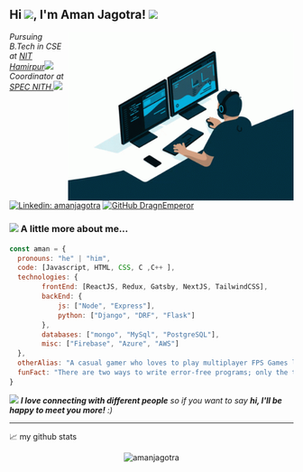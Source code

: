 <h2> Hi <img src="https://media.giphy.com/media/hvRJCLFzcasrR4ia7z/giphy.gif" width="25px">, I'm Aman Jagotra! <img src="https://media.giphy.com/media/mGcNjsfWAjY5AEZNw6/giphy.gif" width="50"></h2>
<img align='right' src="https://github.com/DragnEmperor/DragnEmperor/blob/main/coding.gif?raw=true" width="400">
<p><em>Pursuing B.Tech in CSE at <a href="http://nith.ac.in">NIT Hamirpur</a><img src="https://media3.giphy.com/media/LNk9FZTBjbCSlaxsQ0/giphy.gif" width="30"></br>Coordinator at <a href="https://www.specnith.com">SPEC NITH.</a><img src="https://media.giphy.com/media/WUlplcMpOCEmTGBtBW/giphy.gif" width="30"> 
</em></p>

[![Linkedin: amanjagotra](https://img.shields.io/badge/-amanjagotra-blue?style=flat-square&logo=Linkedin&logoColor=white&link=https://www.linkedin.com/in/aman-jagotra-26bb38207/?originalSubdomain=in)](https://www.linkedin.com/in/aman-jagotra-26bb38207/?originalSubdomain=in)
[![GitHub DragnEmperor](https://img.shields.io/github/followers/DragnEmperor?label=follow&style=social)](https://github.com/DragnEmperor)

### <img src="https://media.giphy.com/media/VgCDAzcKvsR6OM0uWg/giphy.gif" width="40"> A little more about me...

```javascript
const aman = {
  pronouns: "he" | "him",
  code: [Javascript, HTML, CSS, C ,C++ ],
  technologies: {
        frontEnd: [ReactJS, Redux, Gatsby, NextJS, TailwindCSS],
        backEnd: {
            js: ["Node", "Express"],
            python: ["Django", "DRF", "Flask"]
        },
        databases: ["mongo", "MySql", "PostgreSQL"],
        misc: ["Firebase", "Azure", "AWS"]
  },
  otherAlias: "A casual gamer who loves to play multiplayer FPS Games like Valorant and PUBG PC",
  funFact: "There are two ways to write error-free programs; only the third one works"
}
```

<img src="https://media.giphy.com/media/LnQjpWaON8nhr21vNW/giphy.gif" width="60"> <em><b>I love connecting with different people</b> so if you want to say <b>hi, I'll be happy to meet you more!</b> :)</em>

---

📈 my github stats
  
<p align="center"> <img src="https://github-readme-stats.vercel.app/api?username=dragnemperor&show_icons=true&theme=gotham" alt="amanjagotra" />

